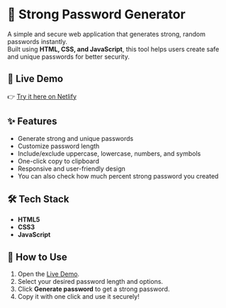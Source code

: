 # 🔐 Strong Password Generator

A simple and secure web application that generates strong, random passwords instantly.  
Built using **HTML, CSS, and JavaScript**, this tool helps users create safe and unique passwords for better security.

## 🚀 Live Demo
👉 [Try it here on Netlify](https://quicksecure.netlify.app/)

## ✨ Features
- Generate strong and unique passwords  
- Customize password length  
- Include/exclude uppercase, lowercase, numbers, and symbols  
- One-click copy to clipboard  
- Responsive and user-friendly design
- You can also check how much percent strong password you created  

## 🛠️ Tech Stack
- **HTML5**
- **CSS3**
- **JavaScript**

## 📌 How to Use
1. Open the [Live Demo](https://quicksecure.netlify.app/).  
2. Select your desired password length and options.  
3. Click **Generate password** to get a strong password.  
4. Copy it with one click and use it securely!  
